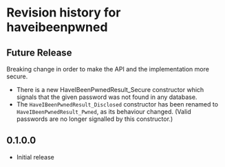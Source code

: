 # Revision history for haveibeenpwned

## Future Release

Breaking change in order to make the API and the implementation more secure.

- There is a new HaveIBeenPwnedResult_Secure constructor which signals that the given password was not found in any database.
- The `HaveIBeenPwnedResult_Disclosed` constructor has been renamed to `HaveIBeenPwnedResult_Pwned`, as its behaviour changed. (Valid passwords are no longer signalled by this constructor.)

## 0.1.0.0

* Initial release
